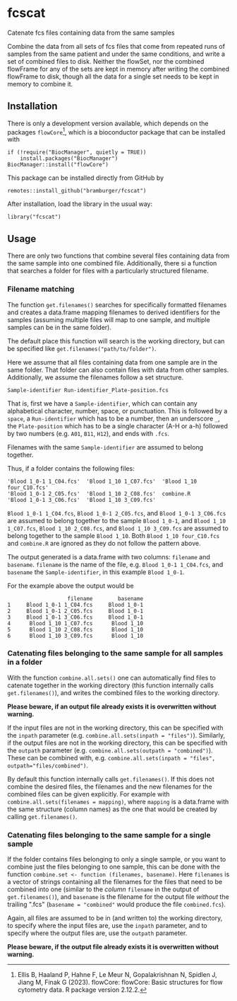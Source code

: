 # fcscat
Catenate fcs files containing data from the same samples

Combine the data from all sets of fcs files that come from repeated runs of samples from the same patient and under the same conditions, and write a set of combined files to disk. Neither the flowSet, nor the combined flowFrame for any of the sets are kept in memory after writing the combined flowFrame to disk, though all the data for a single set needs to be kept in memory to combine it.

## Installation

There is only a development version available, which depends on the packages `flowCore`[^1], which is a bioconductor package that can be installed with 

```
if (!require("BiocManager", quietly = TRUE))
    install.packages("BiocManager")
BiocManager::install("flowCore")
```

This package can be installed directly from GitHub by

```
remotes::install_github("bramburger/fcscat")
```

After installation, load the library in the usual way:

```
library("fcscat")
```

## Usage

There are only two functions that combine several files containing data from the same sample into one combined file. Additionally, there si a function that searches a folder for files with a particularly structured filename.

### Filename matching

The function `get.filenames()` searches for specifically formatted filenames and creates a data.frame mapping filenames to derived identifiers for the samples (assuming multiple files will map to one sample, and multiple samples can be in the same folder).

The default place this function will search is the working directory, but can be specified like `get.filenames("path/to/folder")`.

Here we assume that all files containing data from one sample are in the same folder. That folder can also contain files with data from other samples. Additionally, we assume the filenames follow a set structure.

```
Sample-identifier Run-identifier_Plate-position.fcs
```

That is, first we have a `Sample-identifier`, which can contain any alphabetical character, number, space, or punctuation.
This is followed by a `space`, a `Run-identifier` which has to be a number, then an underscore `_`, the `Plate-position` which has to be a single character (A-H or a-h) followed by two numbers (e.g. `A01`, `B11`, `H12`), and ends with `.fcs`.

Filenames with the same `Sample-identifier` are assumed to belong together.

Thus, if a folder contains the following files:
```
'Blood 1_0-1 1_C04.fcs'  'Blood 1_10 1_C07.fcs'  'Blood 1_10 four_C10.fcs'
'Blood 1_0-1 2_C05.fcs'  'Blood 1_10 2_C08.fcs'  combine.R
'Blood 1_0-1 3_C06.fcs'  'Blood 1_10 3_C09.fcs'
```

`Blood 1_0-1 1_C04.fcs`, `Blood 1_0-1 2_C05.fcs`, and `Blood 1_0-1 3_C06.fcs` are assumed to belong together to the sample `Blood 1_0-1`, and `Blood 1_10 1_C07.fcs`, `Blood 1_10 2_C08.fcs`, and `Blood 1_10 3_C09.fcs` are assumed to belong together to the sample `Blood 1_10`. Both `Blood 1_10 four_C10.fcs` and `combine.R` are ignored as they do not follow the pattern above.

The output generated is a data.frame with two columns: `filename` and `basename`. `filename` is the name of the file, e.g. `Blood 1_0-1 1_C04.fcs`, and `basename` the `Sample-identifier`, in this example `Blood 1_0-1`.

For the example above the output would be 

```
                   filename        basename
1     Blood 1_0-1 1_C04.fcs     Blood 1_0-1
2     Blood 1_0-1 2_C05.fcs     Blood 1_0-1
3     Blood 1_0-1 3_C06.fcs     Blood 1_0-1
4      Blood 1_10 1_C07.fcs      Blood 1_10
5      Blood 1_10 2_C08.fcs      Blood 1_10
6      Blood 1_10 3_C09.fcs      Blood 1_10
```

### Catenating files belonging to the same sample for all samples in a folder

With the function `combine.all.sets()` one can automatically find files to catenate together in the working directory (this function internally calls `get.filenames()`), and writes the combined files to the working directory.

**Please beware, if an output file already exists it is overwritten without warning.**

If the input files are not in the working directory, this can be specified with the `inpath` parameter (e.g. `combine.all.sets(inpath = "files")`).
Similarly, if the output files are not in the working directory, this can be specified with the `outpath` parameter (e.g. `combine.all.sets(outpath = "combined")`). These can be combined with, e.g. `combine.all.sets(inpath = "files", outpath="files/combined")`.

By default this function internally calls `get.filenames()`. If this does not combine the desired files, the filenames and the new filenames for the combined files can be given explicitly. For example with `combine.all.sets(filenames = mapping)`, where `mapping` is a data.frame with the same structure (column names) as the one that would be created by calling `get.filenames()`.


### Catenating files belonging to the same sample for a single sample

If the folder contains files belonging to only a single sample, or you want to combine just the files belonging to one sample, this can be done with the function `combine.set <- function (filenames, basename)`.
Here `filenames` is a vector of strings containing all the filenames for the files that need to be combined into one (similar to the *column* `filename` in the output of `get.filenames()`), and `basename` is the filename for the output file *without* the trailing ".fcs" (`basename = "combined"` would produce the file `combined.fcs`).

Again, all files are assumed to be in (and written to) the working directory, to specify where the input files are, use the `inpath` parameter, and to specify where the output files are, use the `outpath` parameter.

**Please beware, if the output file already exists it is overwritten without warning.**


[^1]:  Ellis B, Haaland P, Hahne F, Le Meur N, Gopalakrishnan N, Spidlen J, Jiang M, Finak G (2023). flowCore: flowCore: Basic structures for flow cytometry data. R package version 2.12.2.
